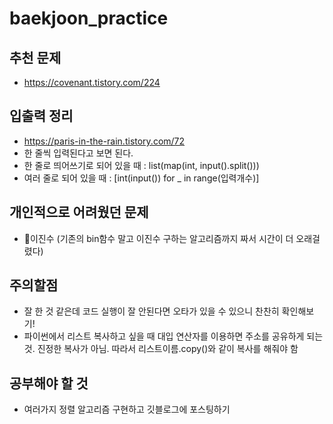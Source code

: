 # baekjoon_practice

## 추천 문제
- https://covenant.tistory.com/224

## 입출력 정리
- https://paris-in-the-rain.tistory.com/72
- 한 줄씩 입력된다고 보면 된다.
- 한 줄로 띄어쓰기로 되어 있을 때 : list(map(int, input().split()))
- 여러 줄로 되어 있을 때 : [int(input()) for _ in range(입력개수)]

## 개인적으로 어려웠던 문제
- 🥉이진수 (기존의 bin함수 말고 이진수 구하는 알고리즘까지 짜서 시간이 더 오래걸렸다)

## 주의할점
- 잘 한 것 같은데 코드 실행이 잘 안된다면 오타가 있을 수 있으니 찬찬히 확인해보기!
- 파이썬에서 리스트 복사하고 싶을 때 대입 연산자를 이용하면 주소를 공유하게 되는 것. 진정한 복사가 아님. 따라서 리스트이름.copy()와 같이 복사를 해줘야 함

## 공부해야 할 것
- 여러가지 정렬 알고리즘 구현하고 깃블로그에 포스팅하기
